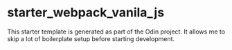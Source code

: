 # starter_webpack_vanila_js
This starter template is generated as part of the Odin project. It allows me to skip a lot of boilerplate setup before starting development. 
